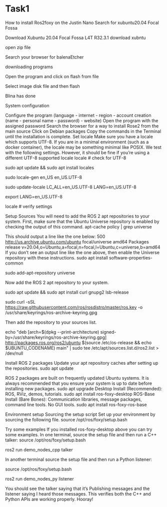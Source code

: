 # Task1
How to install Ros2foxy on the Justin Nano
Search for xubuntu20.04 Focal Fossa

Download Xubuntu 20.04 Focal Fossa L4T R32.3.1 download xubntu

open zip file

Search your browser for balenaEtcher

downloading programs

Open the program and click on flash from file

Select image disk file and then flash

Blina has done

System configuration

Configure the program (language - internet - region - account creation (name - personal name - password) - website)
Open the program with the assigned password
Search the browser for a way to install Rose2 from the main source
Click on Debian packages
Copy the commands in the Terminal until the installation is complete.
Set locale
Make sure you have a locale which supports UTF-8. If you are in a minimal environment (such as a docker container), the locale may be something minimal like POSIX. We test with the following settings. However, it should be fine if you’re using a different UTF-8 supported locale
locale # check for UTF-8

sudo apt update && sudo apt install locales

sudo locale-gen en_US en_US.UTF-8

sudo update-locale LC_ALL=en_US.UTF-8 LANG=en_US.UTF-8

export LANG=en_US.UTF-8

locale # verify settings

Setup Sources
You will need to add the ROS 2 apt repositories to your system. First, make sure that the Ubuntu Universe repository is enabled by checking the output of this command.
apt-cache policy | grep universe

This should output a line like the one below: 500 http://us.archive.ubuntu.com/ubuntu focal/universe amd64 Packages release v=20.04,o=Ubuntu,a=focal,n=focal,l=Ubuntu,c=universe,b=amd64 If you don’t see an output line like the one above, then enable the Universe repository with these instructions.
sudo apt install software-properties-common

sudo add-apt-repository universe

Now add the ROS 2 apt repository to your system.

sudo apt update && sudo apt install curl gnupg2 lsb-release

sudo curl -sSL https://raw.githubusercontent.com/ros/rosdistro/master/ros.key -o /usr/share/keyrings/ros-archive-keyring.gpg

Then add the repository to your sources list.

echo "deb [arch=$(dpkg --print-architecture) signed-by=/usr/share/keyrings/ros-archive-keyring.gpg] http://packages.ros.org/ros2/ubuntu $(source /etc/os-release && echo $UBUNTU_CODENAME) main" | sudo tee /etc/apt/sources.list.d/ros2.list > /dev/null

Install ROS 2 packages
Update your apt repository caches after setting up the repositories.
sudo apt update

ROS 2 packages are built on frequently updated Ubuntu systems. It is always recommended that you ensure your system is up to date before installing new packages.
sudo apt upgrade Desktop Install (Recommended): ROS, RViz, demos, tutorials. sudo apt install ros-foxy-desktop ROS-Base Install (Bare Bones): Communication libraries, message packages, command line tools. No GUI tools. sudo apt install ros-foxy-ros-base

Environment setup
Sourcing the setup script
Set up your environment by sourcing the following file.
source /opt/ros/foxy/setup.bash

Try some examples
If you installed ros-foxy-desktop above you can try some examples. In one terminal, source the setup file and then run a C++ talker:
source /opt/ros/foxy/setup.bash

ros2 run demo_nodes_cpp talker

In another terminal source the setup file and then run a Python listener:

source /opt/ros/foxy/setup.bash

ros2 run demo_nodes_py listener

You should see the talker saying that it’s Publishing messages and the listener saying I heard those messages. This verifies both the C++ and Python APIs are working properly. Hooray!
